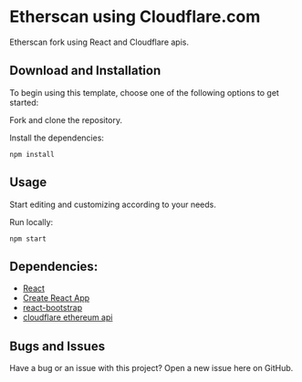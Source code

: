 # Etherscan using Cloudflare.com
Etherscan fork using React and Cloudflare apis.
## Download and Installation

To begin using this template, choose one of the following options to get started:

Fork and clone the repository.

Install the dependencies:

```powershell-interactive
npm install
```

## Usage

Start editing and customizing according to your needs.

Run locally:

```powershell-interactive
npm start
```

## Dependencies:

- [React](https://reactjs.org/)
- [Create React App](https://create-react-app.dev/)
- [react-bootstrap](https://react-bootstrap.github.io/)
- [cloudflare ethereum api](https://cloudflare-eth.com)


## Bugs and Issues

Have a bug or an issue with this project? Open a new issue here on GitHub.


